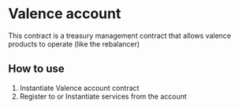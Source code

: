 # Valence account

This contract is a treasury management contract that allows valence products to operate (like the rebalancer)

## How to use

1. Instantiate Valence account contract
2. Register to or Instantiate services from the account

